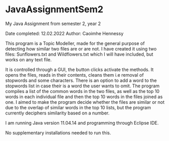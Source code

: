 # JavaAssignmentSem2
My Java Assignment from semester 2, year 2

Date completed: 12.02.2022
Author: Caoimhe Hennessy

This program is a Topic Modeller, made for the general purpose of detecting how similar two files are or are not. 
I have created it using two files: Sunflowers.txt and Wildflowers.txt which I will have included, but works on any text file. 

It is controlled through a GUI, the button clicks activate the methods. It opens the files, reads in their contents, cleans them i.e removal of stopwords and some characters. There is an option to add a word to the stopwords list in case their is a word the user wants to omit. The program compiles a list of the common words in the two files, as well as the top 10 words in each individual file and then the top 10 words in the files joined as one. I aimed to make the program decide whether the files are similar or not due to the overlap of similar words in the top 10 lists, but the program currently deciphers similarity based on a number. 

I am running Java version 11.04.14 and programming through Eclipse IDE.

No supplementary installations needed to run this.
